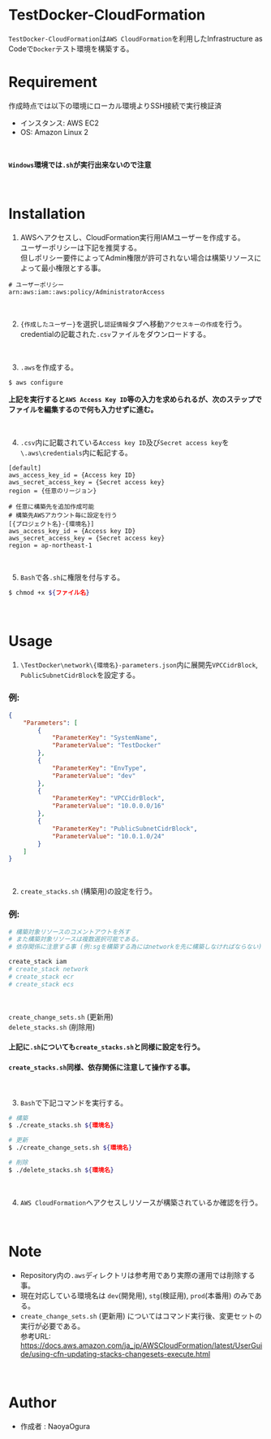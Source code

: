 # TestDocker-CloudFormation

`TestDocker-CloudFormation`は`AWS CloudFormation`を利用したInfrastructure as Codeで`Docker`テスト環境を構築する。


# Requirement

作成時点では以下の環境にローカル環境よりSSH接続で実行検証済
- インスタンス: AWS EC2
- OS: Amazon Linux 2

<br>

**`Windows`環境では`.sh`が実行出来ないので注意**

<br>


# Installation

1. AWSへアクセスし、CloudFormation実行用IAMユーザーを作成する。
    <br>
    ユーザーポリシーは下記を推奨する。
    <br>
    但しポリシー要件によってAdmin権限が許可されない場合は構築リソースによって最小権限とする事。

```
# ユーザーポリシー
arn:aws:iam::aws:policy/AdministratorAccess
```

<br>

2. `{作成したユーザー}`を選択し`認証情報`タブへ移動`アクセスキーの作成`を行う。
    <br>
    credentialの記載された`.csv`ファイルをダウンロードする。

<br>

3. `.aws`を作成する。

```Bash
$ aws configure
```
**上記を実行すると`AWS Access Key ID`等の入力を求められるが、次のステップでファイルを編集するので何も入力せずに進む。**

<br>

4. `.csv`内に記載されている`Access key ID`及び`Secret access key`を`\.aws\credentials`内に転記する。

```
[default]
aws_access_key_id = {Access key ID}
aws_secret_access_key = {Secret access key}
region = {任意のリージョン}

# 任意に構築先を追加作成可能
# 構築先AWSアカウント毎に設定を行う
[{プロジェクト名}-{環境名}]
aws_access_key_id = {Access key ID}
aws_secret_access_key = {Secret access key}
region = ap-northeast-1
```

<br>

5. `Bash`で各`.sh`に権限を付与する。

```Bash
$ chmod +x ${ファイル名}
```

<br>


# Usage

1. `\TestDocker\network\{環境名}-parameters.json`内に展開先`VPCCidrBlock`, `PublicSubnetCidrBlock`を設定する。

### 例:

```json
{
    "Parameters": [
        {
            "ParameterKey": "SystemName",
            "ParameterValue": "TestDocker"
        },
        {
            "ParameterKey": "EnvType",
            "ParameterValue": "dev"
        },
        {
            "ParameterKey": "VPCCidrBlock",
            "ParameterValue": "10.0.0.0/16"
        },
        {
            "ParameterKey": "PublicSubnetCidrBlock",
            "ParameterValue": "10.0.1.0/24"
        }
    ]
}
```

<br>

2. `create_stacks.sh` (構築用)の設定を行う。

### 例:

```Bash
# 構築対象リソースのコメントアウトを外す
# また構築対象リソースは複数選択可能である。
# 依存関係に注意する事 (例:sgを構築する為にはnetworkを先に構築しなければならない)

create_stack iam
# create_stack network
# create_stack ecr
# create_stack ecs
```

<br>

`create_change_sets.sh` (更新用)
<br>
`delete_stacks.sh` (削除用)
<br>
#### 上記に`.sh`についても`create_stacks.sh`と同様に設定を行う。

#### **`create_stacks.sh`同様、依存関係に注意して操作する事。**

<br>

3. `Bash`で下記コマンドを実行する。

```Bash
# 構築
$ ./create_stacks.sh ${環境名}

# 更新
$ ./create_change_sets.sh ${環境名}

# 削除
$ ./delete_stacks.sh ${環境名}
```

<br>

4. `AWS CloudFormation`へアクセスしリソースが構築されているか確認を行う。

<br>


# Note

- Repository内の`.aws`ディレクトリは参考用であり実際の運用では削除する事。
- 現在対応している環境名は `dev`(開発用), `stg`(検証用), `prod`(本番用) のみである。
- `create_change_sets.sh` (更新用) についてはコマンド実行後、変更セットの実行が必要である。
    <br>
    参考URL:
    <br>
    https://docs.aws.amazon.com/ja_jp/AWSCloudFormation/latest/UserGuide/using-cfn-updating-stacks-changesets-execute.html

<br>


# Author
- 作成者 : NaoyaOgura